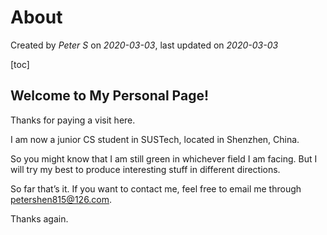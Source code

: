 # About
Created by *Peter S* on *2020-03-03*, last updated on *2020-03-03*

[toc]

## Welcome to My Personal Page!

Thanks for paying a visit here.

I am now a junior CS student in SUSTech, located in Shenzhen, China.

So you might know that I am still green in whichever field I am facing. But I will try my best to produce interesting stuff in different directions.

So far that’s it. If you want to contact me, feel free to email me through petershen815@126.com.

Thanks again.